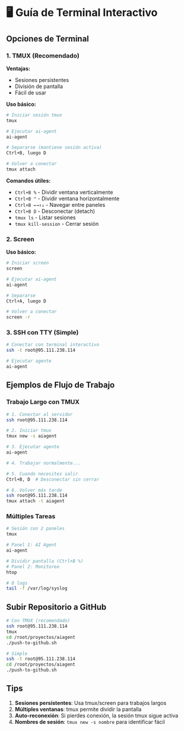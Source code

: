 # 🖥️ Guía de Terminal Interactivo

## Opciones de Terminal

### 1. TMUX (Recomendado)

**Ventajas:**
- Sesiones persistentes
- División de pantalla
- Fácil de usar

**Uso básico:**
```bash
# Iniciar sesión tmux
tmux

# Ejecutar ai-agent
ai-agent

# Separarse (mantiene sesión activa)
Ctrl+B, luego D

# Volver a conectar
tmux attach
```

**Comandos útiles:**
- `Ctrl+B %` - Dividir ventana verticalmente
- `Ctrl+B "` - Dividir ventana horizontalmente
- `Ctrl+B ←→↑↓` - Navegar entre paneles
- `Ctrl+B D` - Desconectar (detach)
- `tmux ls` - Listar sesiones
- `tmux kill-session` - Cerrar sesión

### 2. Screen

**Uso básico:**
```bash
# Iniciar screen
screen

# Ejecutar ai-agent
ai-agent

# Separarse
Ctrl+A, luego D

# Volver a conectar
screen -r
```

### 3. SSH con TTY (Simple)

```bash
# Conectar con terminal interactivo
ssh -t root@95.111.238.114

# Ejecutar agente
ai-agent
```

## Ejemplos de Flujo de Trabajo

### Trabajo Largo con TMUX

```bash
# 1. Conectar al servidor
ssh root@95.111.238.114

# 2. Iniciar tmux
tmux new -s aiagent

# 3. Ejecutar agente
ai-agent

# 4. Trabajar normalmente...

# 5. Cuando necesites salir
Ctrl+B, D  # Desconectar sin cerrar

# 6. Volver más tarde
ssh root@95.111.238.114
tmux attach -t aiagent
```

### Múltiples Tareas

```bash
# Sesión con 2 paneles
tmux

# Panel 1: AI Agent
ai-agent

# Dividir pantalla (Ctrl+B %)
# Panel 2: Monitoreo
htop

# O logs
tail -f /var/log/syslog
```

## Subir Repositorio a GitHub

```bash
# Con TMUX (recomendado)
ssh root@95.111.238.114
tmux
cd /root/proyectos/aiagent
./push-to-github.sh

# Simple
ssh -t root@95.111.238.114
cd /root/proyectos/aiagent
./push-to-github.sh
```

## Tips

1. **Sesiones persistentes**: Usa tmux/screen para trabajos largos
2. **Múltiples ventanas**: tmux permite dividir la pantalla
3. **Auto-reconexión**: Si pierdes conexión, la sesión tmux sigue activa
4. **Nombres de sesión**: `tmux new -s nombre` para identificar fácil
